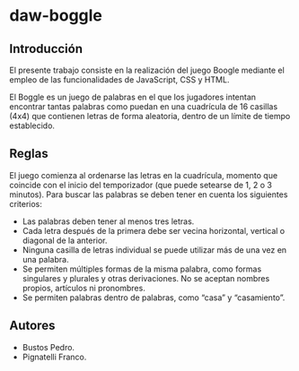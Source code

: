 # daw-boggle

## Introducción

El presente trabajo consiste en la realización del juego Boogle mediante el empleo de las funcionalidades de JavaScript, CSS y HTML.

El Boggle es un juego de palabras en el que los jugadores intentan encontrar tantas palabras como puedan en una cuadrícula de 16 casillas (4x4) que contienen letras de forma aleatoria, dentro de un límite de tiempo establecido.

## Reglas

El juego comienza al ordenarse las letras en la cuadrícula, momento que coincide con el inicio del temporizador (que puede setearse de 1, 2 o 3 minutos). Para buscar las palabras se deben tener en cuenta los siguientes criterios:

- Las palabras deben tener al menos tres letras.
- Cada letra después de la primera debe ser vecina horizontal, vertical o diagonal de la anterior.
- Ninguna casilla de letras individual se puede utilizar más de una vez en una palabra.
- Se permiten múltiples formas de la misma palabra, como formas singulares y plurales y otras derivaciones. No se aceptan nombres propios, artículos ni pronombres.
- Se permiten palabras dentro de palabras, como “casa” y “casamiento”.

## Autores

- Bustos Pedro.
- Pignatelli Franco.